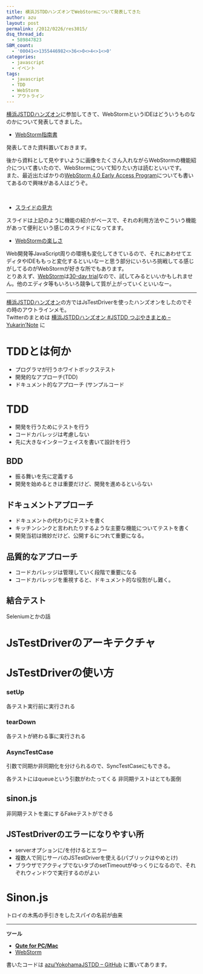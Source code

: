 ```yaml
---
title: 横浜JSTDDハンズオンでWebStormについて発表してきた
author: azu
layout: post
permalink: /2012/0226/res3015/
dsq_thread_id:
  - 589847823
SBM_count:
  - '00041<>1355446982<>36<>0<>4<>1<>0'
categories:
  - javascript
  - イベント
tags:
  - javascript
  - TDD
  - WebStorm
  - アウトライン
---
```

[横浜JSTDDハンズオン][1]に参加してきて、WebStormというIDEはどういうものなのかについて発表してきました。

- <a href="http://azu.github.com/slide/webstorm/webstorm.html#slide1">WebStorm指南書</a>

発表してきた資料置いておきます。

後から資料として見やすいように画像をたくさん入れながらWebStormの機能紹介について書いたので、WebStormについて知りたい方は読むといいです。  
また、最近出たばかりの[WebStorm 4.0 Early Access Program][2]についても書いてあるので興味がある人はどうぞ。

 
- <a href="http://azu.github.com/slide/webstorm/webstorm.html#slide12">スライドの見方</a>

スライドは上記のように機能の紹介がベースで、それの利用方法やこういう機能があって便利という感じのスライドになってます。

- <a href="http://azu.github.com/slide/webstorm/webstorm.html#slide39">WebStormの楽しさ</a>

Web開発等JavaScript周りの環境も変化してきているので、それにあわせてエディタやIDEももっと変化するといいなーと思う部分にいろいろ挑戦してる感じがしてるのがWebStormが好きな所でもあります。  
とりあえず、[WebStorm][3]は[30-day trial][4]なので、試してみるといいかもしれません。他のエディタ等もいろいろ競争して質が上がっていくといいなー。

* * *

[横浜JSTDDハンズオン][1]の方ではJsTestDriverを使ったハンズオンをしたのでその時のアウトラインメモ。  
Twitterのまとめは [横浜JSTDDハンズオン #JSTDD つぶやきまとめ &#8211; Yukarin&#8217;Note][5] に

# TDDとは何か

*   プログラマが行うホワイトボックステスト
*   開発的なアプローチ(TDD)
*   ドキュメント的なアプローチ (サンプルコード

# TDD

*   開発を行うためにテストを行う
*   コードカバレッジは考慮しない
*   先に大きなインターフェイスを書いて設計を行う

## BDD

*   振る舞いを先に定義する
*   開発を始めるときは重要だけど、開発を進めるといらない

## ドキュメントアプローチ

*   ドキュメントの代わりにテストを書く
*   キッチンシンクと言われたりするような主要な機能についてテストを書く
*   開発当初は微妙だけど、公開するにつれて重要になる。

## 品質的なアプローチ

*   コードカバレッジは管理していく段階で重要になる
*   コードカバレッジを重視すると、ドキュメント的な役割がし難く。

## 結合テスト

Seleniumとかの話

# JsTestDriverのアーキテクチャ

# JsTestDriverの使い方

### setUp

各テスト実行前に実行される

### tearDown

各テストが終わる事に実行される

### AsyncTestCase

引数で同期か非同期化を分けられるので、SyncTestCaseにもできる。

各テストにはqueueという引数がわたってくる 非同期テストはとても面倒

## sinon.js

非同期テストを楽にするFakeテストができる

## JSTestDriverのエラーになりやすい所

*   serverオプションに/を付けるとエラー
*   複数人で同じサーバのJSTestDriverを使える(パブリックはやめとけ)
*   ブラウザでアクティブでないタブのsetTimeoutがゆっくりになるので、それぞれウィンドウで実行するのがよい

# Sinon.js

トロイの木馬の手引きをしたスパイの名前が由来

* * *

**ツール**

*   **[Qute for PC/Mac][6]**
*   [WebStorm][3]

書いたコードは [azu/YokohamaJSTDD &#8211; GitHub][7] に置いてあります。

 

 [1]: http://atnd.org/events/25519
 [2]: http://blog.jetbrains.com/webide/2012/02/phpstorm-webstorm-4-0-early-access-program-started/
 [3]: http://www.jetbrains.com/webstorm/index.html
 [4]: http://www.jetbrains.com/webstorm/download/index.html
 [5]: https://yukar.in/note/ckFoT5
 [6]: http://www.inkcode.net/qute
 [7]: https://github.com/azu/YokohamaJSTDD
